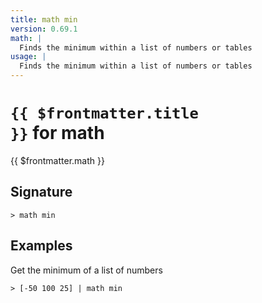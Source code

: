 ```yaml
---
title: math min
version: 0.69.1
math: |
  Finds the minimum within a list of numbers or tables
usage: |
  Finds the minimum within a list of numbers or tables
---
```


# <code>{{ $frontmatter.title }}</code> for math

<div class='command-title'>{{ $frontmatter.math }}</div>

## Signature

```> math min ```

## Examples

Get the minimum of a list of numbers
```shell
> [-50 100 25] | math min
```
